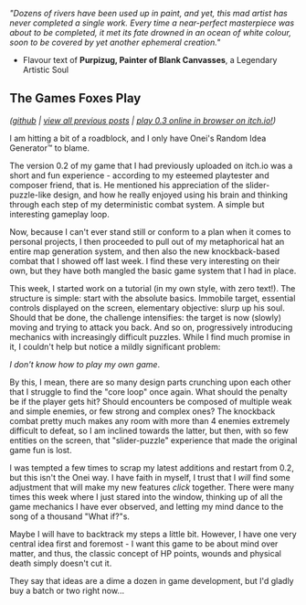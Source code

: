 *"Dozens of rivers have been used up in paint, and yet, this mad artist has never completed a single work. Every time a near-perfect masterpiece was about to be completed, it met its fate drowned in an ocean of white colour, soon to be covered by yet another ephemeral creation."*

- Flavour text of **Purpizug, Painter of Blank Canvasses**, a Legendary Artistic Soul

## The Games Foxes Play
*([github](https://github.com/Oneirical/The-Games-Foxes-Play) | [view all previous posts](https://github.com/Oneirical/The-Games-Foxes-Play/tree/main/design/Development%20Logs) | [play 0.3 online in browser on itch.io!](https://oneirical.itch.io/tgfp))*

I am hitting a bit of a roadblock, and I only have Onei's Random Idea Generator™ to blame.

The version 0.2 of my game that I had previously uploaded on itch.io was a short and fun experience - according to my esteemed playtester and composer friend, that is. He mentioned his appreciation of the slider-puzzle-like design, and how he really enjoyed using his brain and thinking through each step of my deterministic combat system. A simple but interesting gameplay loop.

Now, because I can't ever stand still or conform to a plan when it comes to personal projects, I then proceeded to pull out of my metaphorical hat an entire map generation system, and then also the new knockback-based combat that I showed off last week. I find these very interesting on their own, but they have both mangled the basic game system that I had in place.

This week, I started work on a tutorial (in my own style, with zero text!). The structure is simple: start with the absolute basics. Immobile target, essential controls displayed on the screen, elementary objective: slurp up his soul. Should that be done, the challenge intensifies: the target is now (slowly) moving and trying to attack you back. And so on, progressively introducing mechanics with increasingly difficult puzzles. While I find much promise in it, I couldn't help but notice a mildly significant problem: 

*I don't know how to play my own game*.

By this, I mean, there are so many design parts crunching upon each other that I struggle to find the "core loop" once again. What should the penalty be if the player gets hit? Should encounters be composed of multiple weak and simple enemies, or few strong and complex ones? The knockback combat pretty much makes any room with more than 4 enemies extremely difficult to defeat, so I am inclined towards the latter, but then, with so few entities on the screen, that "slider-puzzle" experience that made the original game fun is lost.

I was tempted a few times to scrap my latest additions and restart from 0.2, but this isn't the Onei way. I have faith in myself, I trust that I *will* find some adjustment that will make my new features *click* together. There were many times this week where I just stared into the window, thinking up of all the game mechanics I have ever observed, and letting my mind dance to the song of a thousand "What if?"s.

Maybe I will have to backtrack my steps a little bit. However, I have one very central idea first and foremost - I want this game to be about mind over matter, and thus, the classic concept of HP points, wounds and physical death simply doesn't cut it.

They say that ideas are a dime a dozen in game development, but I'd gladly buy a batch or two right now...